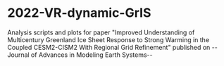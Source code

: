 # 2022-VR-dynamic-GrIS

Analysis scripts and plots for paper "Improved Understanding of Multicentury Greenland Ice Sheet Response to Strong Warming in the Coupled CESM2-CISM2 With Regional Grid Refinement" published on --Journal of Advances in Modeling Earth Systems--
